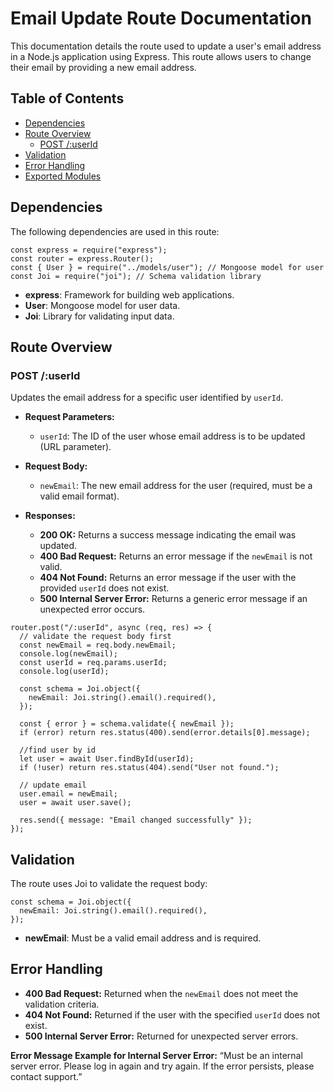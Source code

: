 # Email Update Route Documentation

This documentation details the route used to update a user's email address in a Node.js application using Express. This route allows users to change their email by providing a new email address.

## Table of Contents

- [Dependencies](#dependencies)
- [Route Overview](#route-overview)
  - [POST /:userId](#post--userid)
- [Validation](#validation)
- [Error Handling](#error-handling)
- [Exported Modules](#exported-modules)

## Dependencies

The following dependencies are used in this route:

```
const express = require("express");
const router = express.Router();
const { User } = require("../models/user"); // Mongoose model for user
const Joi = require("joi"); // Schema validation library
```

- **express**: Framework for building web applications.
- **User**: Mongoose model for user data.
- **Joi**: Library for validating input data.

## Route Overview

### POST /:userId

Updates the email address for a specific user identified by `userId`.

- **Request Parameters:**

  - `userId`: The ID of the user whose email address is to be updated (URL parameter).

- **Request Body:**

  - `newEmail`: The new email address for the user (required, must be a valid email format).

- **Responses:**
  - **200 OK:** Returns a success message indicating the email was updated.
  - **400 Bad Request:** Returns an error message if the `newEmail` is not valid.
  - **404 Not Found:** Returns an error message if the user with the provided `userId` does not exist.
  - **500 Internal Server Error:** Returns a generic error message if an unexpected error occurs.

```
router.post("/:userId", async (req, res) => {
  // validate the request body first
  const newEmail = req.body.newEmail;
  console.log(newEmail);
  const userId = req.params.userId;
  console.log(userId);

  const schema = Joi.object({
    newEmail: Joi.string().email().required(),
  });

  const { error } = schema.validate({ newEmail });
  if (error) return res.status(400).send(error.details[0].message);

  //find user by id
  let user = await User.findById(userId);
  if (!user) return res.status(404).send("User not found.");

  // update email
  user.email = newEmail;
  user = await user.save();

  res.send({ message: "Email changed successfully" });
});
```

## Validation

The route uses Joi to validate the request body:

```
const schema = Joi.object({
  newEmail: Joi.string().email().required(),
});
```

- **newEmail**: Must be a valid email address and is required.

## Error Handling

- **400 Bad Request:** Returned when the `newEmail` does not meet the validation criteria.
- **404 Not Found:** Returned if the user with the specified `userId` does not exist.
- **500 Internal Server Error:** Returned for unexpected server errors.

**Error Message Example for Internal Server Error:**
“Must be an internal server error. Please log in again and try again. If the error persists, please contact support.”
